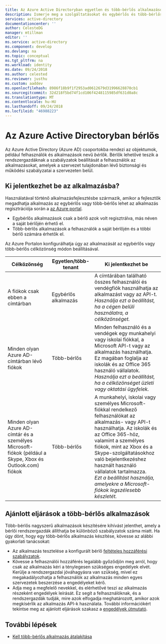 ```yaml
---
title: Az Azure Active Directoryban egyetlen és több-bérlős alkalmazások
description: Ismerje meg a szolgáltatásokat és egybérlős és több-bérlős alkalmazások az Azure AD közötti különbségeket.
services: active-directory
documentationcenter: ''
author: CelesteDG
manager: mtillman
editor: ''
ms.service: active-directory
ms.component: develop
ms.devlang: na
ms.topic: conceptual
ms.tgt_pltfrm: na
ms.workload: identity
ms.date: 09/24/2018
ms.author: celested
ms.reviewer: justhu
ms.custom: aaddev
ms.openlocfilehash: 8986f18b9f1f2953ad0612679d31996628870cb1
ms.sourcegitcommit: 32d218f5bd74f1cd106f4248115985df631d0a8c
ms.translationtype: MT
ms.contentlocale: hu-HU
ms.lasthandoff: 09/24/2018
ms.locfileid: "46988223"
---
```

# <a name="tenancy-in-azure-active-directory"></a>Az Azure Active Directoryban bérlős

Az Azure Active Directory (Azure AD) csoportokba rendezi az objektumok, például felhasználók és alkalmazások nevű *bérlők*. Bérlők lehetővé teszik a rendszergazdáknak a szabályzatok beállítását a felhasználók az alkalmazásokat, amelyek a szervezet tulajdonában lévő biztonsági és működési szabályzatai a szervezeten belül. 

## <a name="who-can-sign-in-to-your-app"></a>Ki jelentkezhet be az alkalmazásba?

Használatával történő alkalmazásfejlesztésbe származik, amikor a fejlesztők megadhatja alkalmazás az egybérlős vagy több-bérlős lehet az alkalmazás regisztrációja során a [az Azure portal](http://portal.azure.com).
* Egybérlős alkalmazások csak a bérlő azok volt regisztrálva, más néven a saját bérlőjén érhető el.
* Több-bérlős alkalmazások a felhasználók a saját bérlőjén és a többi bérlő számára érhetők el.

Az Azure Portalon konfigurálhatja úgy az alkalmazását az egybérlős vagy több-bérlős célközönség módon beállításával.

| Célközönség | Egyetlen/több-tenant | Ki jelentkezhet be | 
|----------|--------| ---------|
| A fiókok csak ebben a címtárban | Egybérlős alkalmazás | A címtárában található összes felhasználói és vendégfiók használhatja az alkalmazást vagy az API-t.<br>*Használja ezt a beállítást, ha a cégen belüli használatra, a célközönséget.* |
| Minden olyan Azure AD-címtárban lévő fiókok | Több-bérlős | Minden felhasználó és a vendégek egy munkahelyi vagy iskolai fiókkal, a Microsoft API-t vagy az alkalmazás használhatja. Ez magában foglalja az iskolák és az Office 365 használó vállalatok.<br>*Használja ezt a beállítást, ha a célközönséget üzleti vagy oktatási ügyfelek.* |
| Minden olyan Azure AD-címtár és a személyes Microsoft-fiókok (például a Skype, Xbox és Outlook.com) fiókok | Több-bérlős | A munkahelyi, iskolai vagy személyes Microsoft-fiókkal rendelkező felhasználókat az alkalmazás- vagy API-t használhatja. Az iskolák és az Office 365-höz, valamint a személyes fiókok, mint az Xbox és a Skype-szolgáltatásokhoz való bejelentkezéshez használt használó vállalatok tartalmazza.<br>*Ezt a beállítást használja, amelyekre a Microsoft-fiókok legszélesebb készletét.* | 

## <a name="best-practices-for-multi-tenant-apps"></a>Ajánlott eljárások a több-bérlős alkalmazások

Több-bérlős nagyszerű alkalmazások készítésére kihívást jelenthet, amely a bérlői rendszergazdák állíthatja be különböző szabályzatok száma miatt. Ha úgy dönt, hogy egy több-bérlős alkalmazás készítése, kövesse az alábbi gyakorlati tanácsokat:

* Az alkalmazás tesztelése a konfigurált bérlő [feltételes hozzáférési szabályzatok](conditional-access-dev-guide.md).
* Kövesse a felhasználói hozzáférés legalább győződjön meg arról, hogy csak az alkalmazás kéri a ténylegesen szükséges engedélyek elvét. Kerülje a rendszergazdai jóváhagyásra van szükség, mivel ez megakadályozhatja a felhasználók az alkalmazás minden egyes szervezetek beszerzése a engedélyeket kérő. 
* Adja meg a megfelelő nevekkel, és elérhetővé teszi az alkalmazás részeként engedélyek leírását. Ez segít a felhasználóknak, és a rendszergazdák tudják, mire azok elfogadja meghatározott, amikor azok megkísérlik az alkalmazás API-k használata. További információkért tekintse meg az ajánlott eljárások szakasz a [engedélyek útmutató](v1-permissions-and-consent.md).

## <a name="next-steps"></a>További lépések

* [Kell több-bérlős alkalmazás átalakítása](howto-convert-app-to-be-multi-tenant.md)
